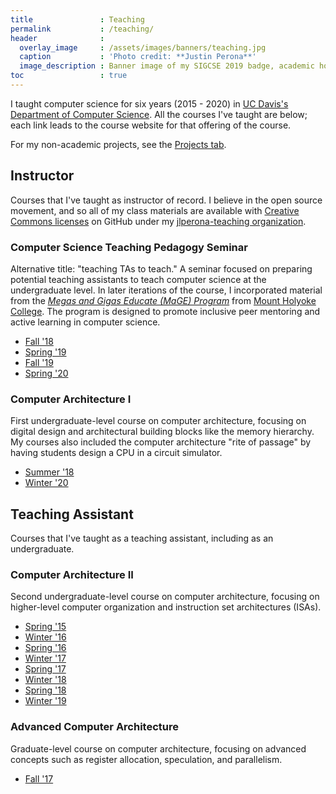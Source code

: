 ```yaml
---
title               : Teaching
permalink           : /teaching/
header              :
  overlay_image     : /assets/images/banners/teaching.jpg
  caption           : 'Photo credit: **Justin Perona**'
  image_description : Banner image of my SIGCSE 2019 badge, academic hood, and graduation stole.
toc                 : true
---
```


I taught computer science for six years (2015 - 2020) in [UC Davis's Department of Computer Science](https://cs.ucdavis.edu/).
All the courses I've taught are below; each link leads to the course website for that offering of the course.

For my non-academic projects, see the [Projects tab](/projects/).

## Instructor

Courses that I've taught as instructor of record.
I believe in the open source movement, and so all of my class materials are available with [Creative Commons licenses](https://creativecommons.org/licenses/) on GitHub under my [jlperona-teaching organization](https://github.com/jlperona-teaching).

### Computer Science Teaching Pedagogy Seminar

Alternative title: "teaching TAs to teach."
A seminar focused on preparing potential teaching assistants to teach computer science at the undergraduate level.
In later iterations of the course, I incorporated material from the [*Megas and Gigas Educate (MaGE) Program*](https://sites.google.com/a/mtholyoke.edu/mage/) from [Mount Holyoke College](https://www.mtholyoke.edu/).
The program is designed to promote inclusive peer mentoring and active learning in computer science.

  * [Fall '18](https://github.com/jlperona-teaching/ecs390-fall18)
  * [Spring '19](https://github.com/jlperona-teaching/ecs390-spring19)
  * [Fall '19](https://github.com/jlperona-teaching/ecs390-fall19)
  * [Spring '20](https://github.com/jlperona-teaching/ecs390-spring20)

### Computer Architecture I

First undergraduate-level course on computer architecture, focusing on digital design and architectural building blocks like the memory hierarchy.
My courses also included the computer architecture "rite of passage" by having students design a CPU in a circuit simulator.

  * [Summer '18](https://github.com/jlperona-teaching/ecs154a-ssii18)
  * [Winter '20](https://github.com/jlperona-teaching/ecs154a-winter20/)

## Teaching Assistant

Courses that I've taught as a teaching assistant, including as an undergraduate.

### Computer Architecture II

Second undergraduate-level course on computer architecture, focusing on higher-level computer organization and instruction set architectures (ISAs).

  * [Spring '15](http://american.cs.ucdavis.edu/academic/ecs154b.s15/)
  * [Winter '16](http://american.cs.ucdavis.edu/academic/ecs154b.w16/)
  * [Spring '16](http://american.cs.ucdavis.edu/academic/ecs154b.s16/)
  * [Winter '17](http://american.cs.ucdavis.edu/academic/ecs154b.w17/)
  * [Spring '17](http://american.cs.ucdavis.edu/academic/ecs154b.s17/)
  * [Winter '18](https://github.com/jlpteaching/ECS154B/releases/tag/wq18-end)
  * [Spring '18](http://american.cs.ucdavis.edu/academic/ecs154b.s18/)
  * [Winter '19](https://github.com/jlpteaching/ECS154B/releases/tag/wq19)

### Advanced Computer Architecture

Graduate-level course on computer architecture, focusing on advanced concepts such as register allocation, speculation, and parallelism.

  * [Fall '17](https://github.com/jlpteaching/ECS201A)
